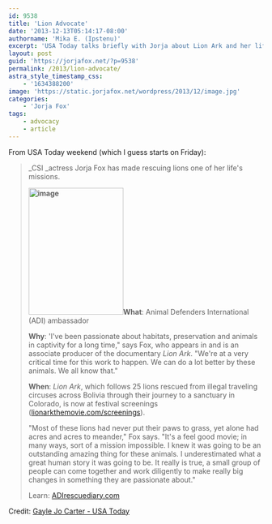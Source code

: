 ```yaml
---
id: 9538
title: 'Lion Advocate'
date: '2013-12-13T05:14:17-08:00'
authorname: 'Mika E. (Ipstenu)'
excerpt: 'USA Today talks briefly with Jorja about Lion Ark and her life''s mission.'
layout: post
guid: 'https://jorjafox.net/?p=9538'
permalink: /2013/lion-advocate/
astra_style_timestamp_css:
    - '1634388200'
image: 'https://static.jorjafox.net/wordpress/2013/12/image.jpg'
categories:
    - 'Jorja Fox'
tags:
    - advocacy
    - article
---
```


From USA Today weekend (which I guess starts on Friday):
<blockquote>_CSI _actress Jorja Fox has made rescuing lions one of her life's missions.

**<img class="alignleft size-medium wp-image-9543" alt="image" src="//static.jorjafox.net/wordpress/2013/12/image.jpg" width="187" height="250" />What**: Animal Defenders International (ADI) ambassador

**Why**: 'I've been passionate about habitats, preservation and animals in captivity for a long time," says Fox, who appears in and is an associate producer of the documentary _Lion Ark_. "We're at a very critical time for this work to happen. We can do a lot better by these animals. We all know that."

**When**: _Lion Ark_, which follows 25 lions rescued from illegal traveling circuses across Bolivia through their journey to a sanctuary in Colorado, is now at festival screenings (<a title="http://www.lionarkthemovie.com/screenings/" href="http://www.lionarkthemovie.com/screenings/">lionarkthemovie.com/screenings</a>).

"Most of these lions had never put their paws to grass, yet alone had acres and acres to meander," Fox says. "It's a feel good movie; in many ways, sort of a mission impossible. I knew it was going to be an outstanding amazing thing for these animals. I underestimated what a great human story it was going to be. It really is true, a small group of people can come together and work diligently to make really big changes in something they are passionate about."

Learn: <a title="http://adirescuediary.com/" href="http://adirescuediary.com/">ADIrescuediary.com</a></blockquote>
Credit: <a href="http://www.usatoday.com/story/life/weekend/entertainment/2013/12/13/cause-celeb-jorja-fox-investigates-lion-rescue/4003625/">Gayle Jo Carter - USA Today</a>
